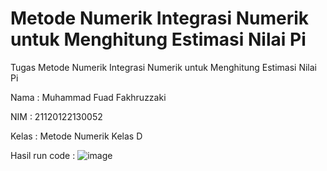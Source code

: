 # Metode Numerik Integrasi Numerik untuk Menghitung Estimasi Nilai Pi
Tugas Metode Numerik Integrasi Numerik untuk Menghitung Estimasi Nilai Pi

Nama  : Muhammad Fuad Fakhruzzaki

NIM   : 21120122130052

Kelas : Metode Numerik Kelas D

Hasil run code :
![image](https://github.com/fuadfakhruz/MetNum_Integrasi_Numerik_Estimasi_Pi/assets/153423917/7704cb41-5f11-4a0d-98dd-233f9f04d9d6)

